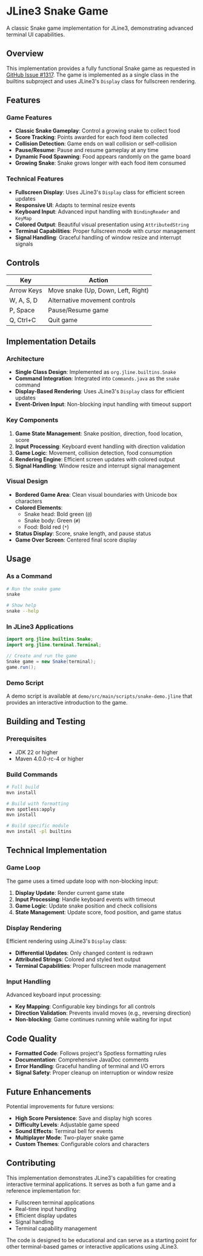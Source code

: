 # JLine3 Snake Game

A classic Snake game implementation for JLine3, demonstrating advanced terminal UI capabilities.

## Overview

This implementation provides a fully functional Snake game as requested in [GitHub Issue #1317](https://github.com/jline/jline3/issues/1317). The game is implemented as a single class in the builtins subproject and uses JLine3's `Display` class for fullscreen rendering.

## Features

### Game Features
- **Classic Snake Gameplay**: Control a growing snake to collect food
- **Score Tracking**: Points awarded for each food item collected
- **Collision Detection**: Game ends on wall collision or self-collision
- **Pause/Resume**: Pause and resume gameplay at any time
- **Dynamic Food Spawning**: Food appears randomly on the game board
- **Growing Snake**: Snake grows longer with each food item consumed

### Technical Features
- **Fullscreen Display**: Uses JLine3's `Display` class for efficient screen updates
- **Responsive UI**: Adapts to terminal resize events
- **Keyboard Input**: Advanced input handling with `BindingReader` and `KeyMap`
- **Colored Output**: Beautiful visual presentation using `AttributedString`
- **Terminal Capabilities**: Proper fullscreen mode with cursor management
- **Signal Handling**: Graceful handling of window resize and interrupt signals

## Controls

| Key | Action |
|-----|--------|
| Arrow Keys | Move snake (Up, Down, Left, Right) |
| W, A, S, D | Alternative movement controls |
| P, Space | Pause/Resume game |
| Q, Ctrl+C | Quit game |

## Implementation Details

### Architecture
- **Single Class Design**: Implemented as `org.jline.builtins.Snake`
- **Command Integration**: Integrated into `Commands.java` as the `snake` command
- **Display-Based Rendering**: Uses JLine3's `Display` class for efficient updates
- **Event-Driven Input**: Non-blocking input handling with timeout support

### Key Components
1. **Game State Management**: Snake position, direction, food location, score
2. **Input Processing**: Keyboard event handling with direction validation
3. **Game Logic**: Movement, collision detection, food consumption
4. **Rendering Engine**: Efficient screen updates with colored output
5. **Signal Handling**: Window resize and interrupt signal management

### Visual Design
- **Bordered Game Area**: Clean visual boundaries with Unicode box characters
- **Colored Elements**: 
  - Snake head: Bold green (`@`)
  - Snake body: Green (`#`)
  - Food: Bold red (`*`)
- **Status Display**: Score, snake length, and pause status
- **Game Over Screen**: Centered final score display

## Usage

### As a Command
```bash
# Run the snake game
snake

# Show help
snake --help
```

### In JLine3 Applications
```java
import org.jline.builtins.Snake;
import org.jline.terminal.Terminal;

// Create and run the game
Snake game = new Snake(terminal);
game.run();
```

### Demo Script
A demo script is available at `demo/src/main/scripts/snake-demo.jline` that provides an interactive introduction to the game.

## Building and Testing

### Prerequisites
- JDK 22 or higher
- Maven 4.0.0-rc-4 or higher

### Build Commands
```bash
# Full build
mvn install

# Build with formatting
mvn spotless:apply
mvn install

# Build specific module
mvn install -pl builtins
```

## Technical Implementation

### Game Loop
The game uses a timed update loop with non-blocking input:
1. **Display Update**: Render current game state
2. **Input Processing**: Handle keyboard events with timeout
3. **Game Logic**: Update snake position and check collisions
4. **State Management**: Update score, food position, and game status

### Display Rendering
Efficient rendering using JLine3's `Display` class:
- **Differential Updates**: Only changed content is redrawn
- **Attributed Strings**: Colored and styled text output
- **Terminal Capabilities**: Proper fullscreen mode management

### Input Handling
Advanced keyboard input processing:
- **Key Mapping**: Configurable key bindings for all controls
- **Direction Validation**: Prevents invalid moves (e.g., reversing direction)
- **Non-blocking**: Game continues running while waiting for input

## Code Quality

- **Formatted Code**: Follows project's Spotless formatting rules
- **Documentation**: Comprehensive JavaDoc comments
- **Error Handling**: Graceful handling of terminal and I/O errors
- **Signal Safety**: Proper cleanup on interruption or window resize

## Future Enhancements

Potential improvements for future versions:
- **High Score Persistence**: Save and display high scores
- **Difficulty Levels**: Adjustable game speed
- **Sound Effects**: Terminal bell for events
- **Multiplayer Mode**: Two-player snake game
- **Custom Themes**: Configurable colors and characters

## Contributing

This implementation demonstrates JLine3's capabilities for creating interactive terminal applications. It serves as both a fun game and a reference implementation for:
- Fullscreen terminal applications
- Real-time input handling
- Efficient display updates
- Signal handling
- Terminal capability management

The code is designed to be educational and can serve as a starting point for other terminal-based games or interactive applications using JLine3.

